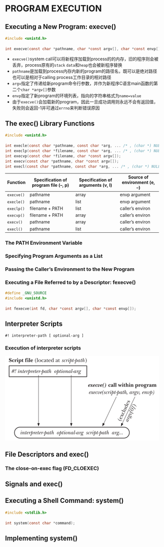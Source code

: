 # PROGRAM EXECUTION

## Executing a New Program: execve()
```c
#include <unistd.h>

int execve(const char *pathname, char *const argv[], char *const envp[]);
```
- `execve()`system call可以将新程序加载到process的的内存，旧的程序则会被丢弃，process原有的`stack` `data`和`heap`也会被新程序替换
- `pathname`是加载到process内存内新的program的路径名，既可以是绝对路径也可以是相对于calling process工作目录的相对路径
- `argv`指定了传递给新program命令行参数，并作为新程序C语言main函数的第二个`char *argv[]`参数
- `envp`指定了新program的环境列表，指向的字符串格式为`name=value`
- 由于`execve()`会加载新的program，因此一旦成功调用则永远不会有返回值，失败则会返回-1并可通过`errno`来判断错误原因

## The exec() Library Functions
```c
#include <unistd.h>

int execle(const char *pathname, const char *arg, ... /* , (char *) NULL, char *const envp[] */);
int execlp(const char *filename, const char *arg, ... /* , (char *) NULL */);
int execvp(const char *filename, char *const argv[]);
int execv(const char *pathname, char *const argv[]);
int execl(const char *pathname, const char *arg, ... /* , (char *) NULL */);
```

| Function | Specification of program file (–, p) | Specification of arguments (v, l) | Source of environment (e, –) |
| --- | --- | --- | --- |
| `execve()` | pathname |  array | envp argument |
| `execle()` | pathname | list | envp argument |
| `execlp()` | filename + PATH | list | caller’s environ |
| `execvp()` | filename + PATH |  array | caller’s environ |
| `execv()` | pathname |  array | caller’s environ |
| `execl()` | pathname | list | caller’s environ |

### The PATH Environment Variable

### Specifying Program Arguments as a List

### Passing the Caller’s Environment to the New Program

### Executing a File Referred to by a Descriptor: fexecve()
```c
#define _GNU_SOURCE
#include <unistd.h>

int fexecve(int fd, char *const argv[], char *const envp[]);
```

## Interpreter Scripts
```shell
#! interpreter-path [ optional-arg ]
```

### Execution of interpreter scripts
![27-1.png](./img/27-1.png)

## File Descriptors and exec()

### The close-on-exec flag (FD_CLOEXEC)

## Signals and exec()

## Executing a Shell Command: system()
```c
#include <stdlib.h>

int system(const char *command);
```

## Implementing system()